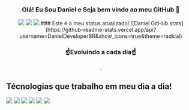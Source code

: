<body background-color="black">
<div align="center">
<h3> Olá! Eu Sou Daniel e Seja bem vindo ao meu GitHub 👋</h3>
<a href="https://github.com/DanielDeveloperBR/meuPortfolio"><img src="https://img.shields.io/badge/website-000000?style=for-the-badge&logo=About.me&logoColor=white"></a>
<a href="mailto:danieldetrabalho@hotmail.com?subject=subject text"><img src="	https://img.shields.io/badge/Gmail-D14836?style=for-the-badge&logo=gmail&logoColor=white"></a>
<a href="https://wa.me/5521967782777?text=Olá, Daniel! Cheguei Aqui Pelo Seu GitHub!"><img src="https://img.shields.io/badge/WhatsApp-25D366?style=for-the-badge&logo=whatsapp&logoColor=white"></a>
### Este é o meu status atualizado!
![Daniel GitHub stats](https://github-readme-stats.vercel.app/api?username=DanielDeveloperBR&show_icons=true&theme=radical)
<h3>☝Evoluindo a cada dia☝</h3>
<p>.<p>
</div>
<h2>Técnologias que trabalho em meu dia a dia!</h2>
<img src="https://img.shields.io/badge/HTML5-E34F26?style=for-the-badge&logo=html5&logoColor=white"/>
<img src="https://img.shields.io/badge/CSS3-1572B6?style=for-the-badge&logo=css3&logoColor=white"/>
<img src="https://img.shields.io/badge/Bootstrap-563D7C?style=for-the-badge&logo=bootstrap&logoColor=white"/>
<img src="https://img.shields.io/badge/JavaScript-F7DF1E?style=for-the-badge&logo=javascript&logoColor=black"/>
<img src="https://img.shields.io/badge/C%2B%2B-00599C?style=for-the-badge&logo=c%2B%2B&logoColor=white"/>
<img src="https://img.shields.io/badge/Java-ED8B00?style=for-the-badge&logo=openjdk&logoColor=white"/>
